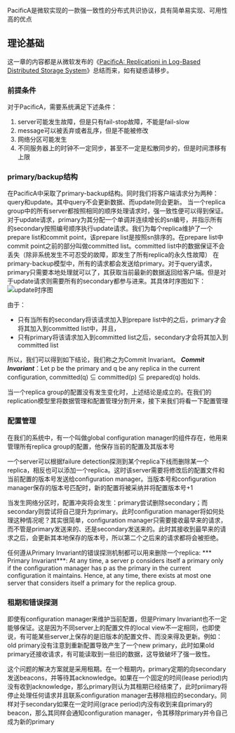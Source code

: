 PacificA是微软实现的一款强一致性的分布式共识协议，具有简单易实现、可用性高的优点

## 理论基础
这一章的内容都是从微软发布的《[PacificA: Replicationi in Log-Based Distributed Storage System](https://www.microsoft.com/en-us/research/wp-content/uploads/2008/02/tr-2008-25.pdf)》总结而来，如有疑惑请移步。

### 前提条件
对于PacificA，需要系统满足下述条件：
1. server可能发生故障，但是只有fail-stop故障，不能是fail-slow
2. message可以被丢弃或者乱序，但是不能被修改
3. 网络分区可能发生
4. 不同服务器上的时钟不一定同步，甚至不一定是松散同步的，但是时间漂移有上限

### primary/backup结构
在PacificA中采取了primary-backup结构。同时我们将客户端请求分为两种：query和update。其中query不会更新数据、而update则会更新。
当一个replica group中的所有server都按照相同的顺序处理请求时，强一致性便可以得到保证。对于update请求，primary为其分配一个单调并连续增长的sn编号，并指示所有的secondary按照编号顺序执行update请求。我们为每个replica维护了一个prepare list和commit point，该prepare list是按照sn排序的。在prepare list中commit point之前的部分叫做committed list。committed list中的数据保证不会丢失（除非系统发生不可忍受的故障，即发生了所有replica的永久性故障）
在primary-backup模型中，所有的请求都会发送给primary。对于query请求，primary只需要本地处理就可以了，其获取当前最新的数据返回给客户端。但是对于update请求则需要所有的secondary都参与进来。其具体时序图如下：
![update时序图]()

由于：
- 只有当所有的secondary将该请求加入到prepare list中的之后，primary才会将其加入到committed list中，并且，
- 只有primary将该请求加入到committed list之后，secondary才会将其加入到committed list

所以，我们可以得到如下结论，我们称之为Commit Invariant。
***Commit Invariant***：Let p be the primary and q be any replica in the current configuration, committed(q) ⊆ committed(p) ⊆ prepared(q) holds.

当一个replica group的配置没有发生变化时，上述结论是成立的。在我们的replication模型里将数据管理和配置管理分割开来，接下来我们将看一下配置管理

### 配置管理
在我们的系统中，有一个叫做global configuration manager的组件存在，他用来管理所有replica group的配置，他保存当前的配置及其版本号

一个server可以根据failure detection探测到某个replica下线而删除某一个replica，相反也可以添加一个replica。这时该server需要将修改后的配置文件和当前配置的版本号发送给configuration manager。当版本号和configuration manager保存的版本号匹配时，新的配置将被采纳并将配置版本号+1

当发生网络分区时，配置冲突将会发生：primary尝试删除secondary；而secondary则尝试将自己提升为primary。此时configuration manager将如何处理这种情况呢？其实很简单，configuration manager只需要接收最早来的请求，而不管是primary发送来的、还是secondary发送来的。此时其接收到最早来的请求之后，会更新其本地保存的版本号，所以第二个之后来的请求都将会被拒绝。

任何遵从Primary Invariant的错误探测机制都可以用来删除一个replica: 
*** Primary Invariant***: At any time, a server p considers itself a primary only if the configuration manager has p as the primary in the current configuration it maintains. Hence, at any time, there exists at most one server that considers itself a primary for the replica group.

### 租期和错误探测
即使有configuration manager来维护当前配置，但是Primary Invariant也不一定能够保证。这是因为不同server上的配置文件的local view不一定相同，也即使说，有可能某些server上保存的是旧版本的配置文件、而没来得及更新。例如：old primary没有注意到重新配置导致产生了一个new primary，此时如果old primary还接收请求，有可能读取到一些旧的数据，这导致破坏了强一致性。

这个问题的解决方案就是采用租期。在一个租期内，primary定期的向secondary发送beacons，并等待其acknowledge。如果在一个固定的时间(lease period)内没有收到acknowledge，那么primary则认为其租期已经结束了，此时priimary将停止处理任何请求并且联系configuration manager去移除相应的secondary。同样对于secondary如果在一定时间(grace period)内没有收到来自primary的beacon，那么其同样会通知configuration manager，令其移除primary并令自己成为新的primary
